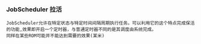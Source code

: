 ### JobScheduler 拉活

	JobScheduler允许在特定状态与特定时间间隔周期执行任务。可以利用它的这个特点完成保活的功能,效果即开启一个定时器，与普通定时器不同的是其调度由系统完成。
	同样在某些ROM可能并不能达到需要的效果(某米)
